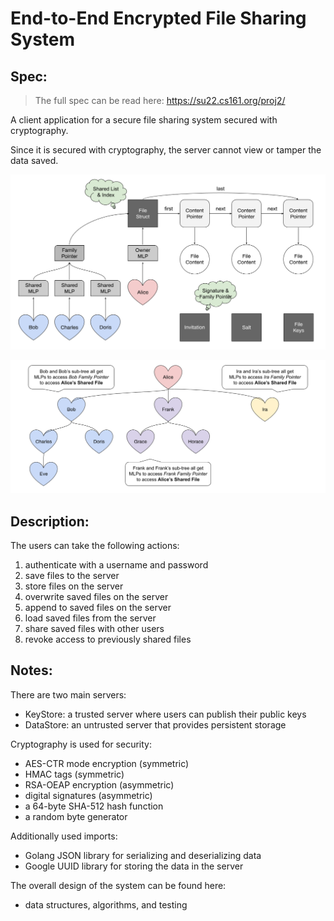 
# End-to-End Encrypted File Sharing System

## Spec: 
> The full spec can be read here: https://su22.cs161.org/proj2/
> 
A client application for a secure file sharing system secured with cryptography.

Since it is secured with cryptography, the server cannot view or tamper the data saved.


![data structure](images/data-structure.png)


![share tree](images/share-tree.png)


## Description:
The users can take the following actions:
1. authenticate with a username and password
2. save files to the server
3. store files on the server
4. overwrite saved files on the server
5. append to saved files on the server
6. load saved files from the server
7. share saved files with other users
8. revoke access to previously shared files

## Notes: 
There are two main servers:
- KeyStore: a trusted server where users can publish their public keys
- DataStore: an untrusted server that provides persistent storage

Cryptography is used for security:
- AES-CTR mode encryption (symmetric)
- HMAC tags (symmetric)
- RSA-OEAP encryption (asymmetric)
- digital signatures (asymmetric)
- a 64-byte SHA-512 hash function
- a random byte generator

Additionally used imports:
- Golang JSON library for serializing and deserializing data
- Google UUID library for storing the data in the server


The overall design of the system can be found here: 
- data structures, algorithms, and testing
